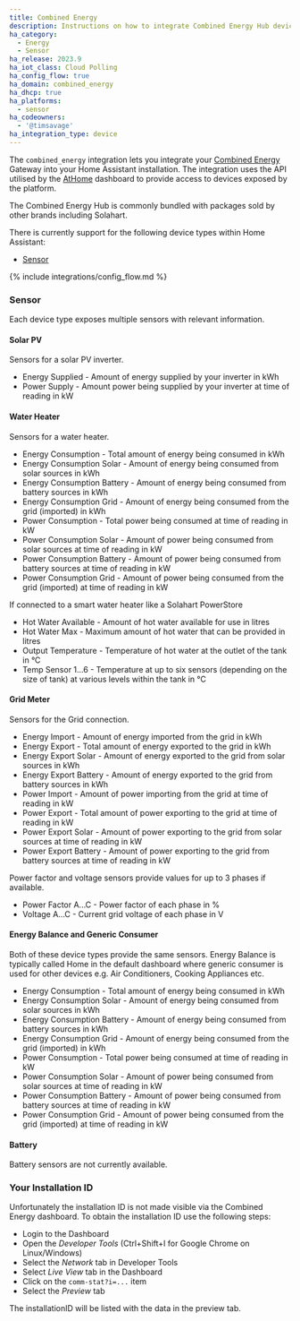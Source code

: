 ```yaml
---
title: Combined Energy
description: Instructions on how to integrate Combined Energy Hub device sensors within Home Assistant.
ha_category:
  - Energy
  - Sensor
ha_release: 2023.9
ha_iot_class: Cloud Polling
ha_config_flow: true
ha_domain: combined_energy
ha_dhcp: true
ha_platforms:
  - sensor
ha_codeowners:
  - '@timsavage'
ha_integration_type: device
---
```


The `combined_energy` integration lets you integrate your [Combined Energy](http://combined.energy/) Gateway
into your Home Assistant installation. The integration uses the API utilised by the [AtHome](https://athome.combined.energy/)
dashboard to provide access to devices exposed by the platform.

The Combined Energy Hub is commonly bundled with packages sold by other brands including Solahart.

There is currently support for the following device types within Home Assistant:

- [Sensor](#sensor)

{% include integrations/config_flow.md %}

### Sensor

Each device type exposes multiple sensors with relevant information.

#### Solar PV

Sensors for a solar PV inverter.

- Energy Supplied - Amount of energy supplied by your inverter in kWh
- Power Supply - Amount power being supplied by your inverter at time of reading in kW

#### Water Heater

Sensors for a water heater.

- Energy Consumption - Total amount of energy being consumed in kWh
- Energy Consumption Solar - Amount of energy being consumed from solar sources in kWh  
- Energy Consumption Battery - Amount of energy being consumed from battery sources in kWh  
- Energy Consumption Grid - Amount of energy being consumed from the grid (imported) in kWh
- Power Consumption - Total power being consumed at time of reading in kW
- Power Consumption Solar - Amount of power being consumed from solar sources at time of reading in kW
- Power Consumption Battery - Amount of power being consumed from battery sources at time of reading in kW
- Power Consumption Grid - Amount of power being consumed from the grid (imported) at time of reading in kW

If connected to a smart water heater like a Solahart PowerStore

- Hot Water Available - Amount of hot water available for use in litres
- Hot Water Max - Maximum amount of hot water that can be provided in litres
- Output Temperature - Temperature of hot water at the outlet of the tank in °C
- Temp Sensor 1...6 - Temperature at up to six sensors (depending on the size of tank) at various levels within the tank in °C  

#### Grid Meter

Sensors for the Grid connection.

- Energy Import - Amount of energy imported from the grid in kWh
- Energy Export - Total amount of energy exported to the grid in kWh
- Energy Export Solar - Amount of energy exported to the grid from solar sources in kWh
- Energy Export Battery - Amount of energy exported to the grid from battery sources in kWh
- Power Import - Amount of power importing from the grid at time of reading in kW
- Power Export - Total amount of power exporting to the grid at time of reading in kW
- Power Export Solar - Amount of power exporting to the grid from solar sources at time of reading in kW
- Power Export Battery - Amount of power exporting to the grid from battery sources at time of reading in kW

Power factor and voltage sensors provide values for up to 3 phases if available.

- Power Factor A...C - Power factor of each phase in %
- Voltage A...C - Current grid voltage of each phase in V

#### Energy Balance and Generic Consumer

Both of these device types provide the same sensors. Energy Balance is typically called Home in the default
dashboard where generic consumer is used for other devices e.g. Air Conditioners, Cooking Appliances etc.

- Energy Consumption - Total amount of energy being consumed in kWh
- Energy Consumption Solar - Amount of energy being consumed from solar sources in kWh  
- Energy Consumption Battery - Amount of energy being consumed from battery sources in kWh  
- Energy Consumption Grid - Amount of energy being consumed from the grid (imported) in kWh
- Power Consumption - Total power being consumed at time of reading in kW
- Power Consumption Solar - Amount of power being consumed from solar sources at time of reading in kW
- Power Consumption Battery - Amount of power being consumed from battery sources at time of reading in kW
- Power Consumption Grid - Amount of power being consumed from the grid (imported) at time of reading in kW

#### Battery

Battery sensors are not currently available.

### Your Installation ID

Unfortunately the installation ID is not made visible via the Combined Energy dashboard. To obtain the
installation ID use the following steps:

- Login to the Dashboard
- Open the _Developer Tools_ (Ctrl+Shift+I for Google Chrome on Linux/Windows)
- Select the _Network_ tab in Developer Tools
- Select _Live View_ tab in the Dashboard
- Click on the `comm-stat?i=...` item
- Select the _Preview_ tab

The installationID will be listed with the data in the preview tab.
